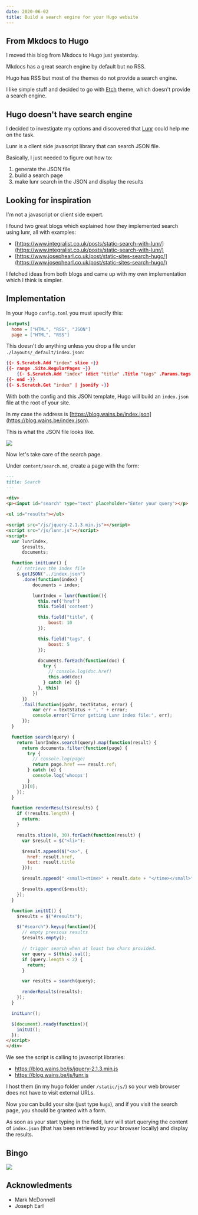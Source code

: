 ```yaml
---
date: 2020-06-02
title: Build a search engine for your Hugo website
---
```


## From Mkdocs to Hugo

I moved this blog from Mkdocs to Hugo just yesterday.

Mkdocs has a great search engine by default but no RSS.

Hugo has RSS but most of the themes do not provide a search engine.

I like simple stuff and decided to go with [Etch](https://themes.gohugo.io/etch/) theme, which doesn't provide a search engine.

## Hugo doesn't have search engine

I decided to investigate my options and discovered that [Lunr](https://lunrjs.com/) could help me on the task.

Lunr is a client side javascript library that can search JSON file.

Basically, I just needed to figure out how to:

1. generate the JSON file
2. build a search page
3. make lunr search in the JSON and display the results

## Looking for inspiration

I'm not a javascript or client side expert.

I found two great blogs which explained how they implemented search using lunr, all with examples:

- [https://www.integralist.co.uk/posts/static-search-with-lunr/](https://www.integralist.co.uk/posts/static-search-with-lunr/)
- [https://www.josephearl.co.uk/post/static-sites-search-hugo/](https://www.josephearl.co.uk/post/static-sites-search-hugo/)

I fetched ideas from both blogs and came up with my own implementation which I think is simpler.

## Implementation

In your Hugo `config.toml` you must specify this:

```ini
[outputs]
  home = ["HTML", "RSS", "JSON"]
  page = ["HTML", "RSS"]
```

This doesn't do anything unless you drop a file under `./layouts/_default/index.json`:

```json
{{- $.Scratch.Add "index" slice -}}
{{- range .Site.RegularPages -}}
    {{- $.Scratch.Add "index" (dict "title" .Title "tags" .Params.tags "content" .Plain "href" .Permalink "date" ( .Date.Format "Jan 2, 2006" )) -}}
{{- end -}}
{{- $.Scratch.Get "index" | jsonify -}}
```

With both the config and this JSON template, Hugo will build an `index.json` file at the root of your site.

In my case the address is [https://blog.wains.be/index.json](https://blog.wains.be/index.json).

This is what the JSON file looks like.

![](https://blog.wains.be/images/lunr-index.png)

Now let's take care of the search page.

Under `content/search.md`, create a page with the form:

```markdown
---
title: Search
---

<div>
<p><input id="search" type="text" placeholder="Enter your query"></p>

<ul id="results"></ul>

<script src="/js/jquery-2.1.3.min.js"></script>
<script src="/js/lunr.js"></script>
<script>
  var lunrIndex,
      $results,
      documents;

  function initLunr() {
    // retrieve the index file
    $.getJSON("../index.json")
      .done(function(index) {
          documents = index;

          lunrIndex = lunr(function(){
            this.ref('href')
            this.field('content')

            this.field("title", {
                boost: 10
            });

            this.field("tags", {
                boost: 5
            });

            documents.forEach(function(doc) {
              try {
                // console.log(doc.href)
                this.add(doc)
              } catch (e) {}
            }, this)
          })
      })
      .fail(function(jqxhr, textStatus, error) {
          var err = textStatus + ", " + error;
          console.error("Error getting Lunr index file:", err);
      });
  }

  function search(query) {
    return lunrIndex.search(query).map(function(result) {
      return documents.filter(function(page) {
        try {
          // console.log(page)
          return page.href === result.ref;
        } catch (e) {
          console.log('whoops')
        }
      })[0];
    });
  }

  function renderResults(results) {
    if (!results.length) {
      return;
    }

    results.slice(0, 30).forEach(function(result) {
      var $result = $("<li>");

      $result.append($("<a>", {
        href: result.href,
        text: result.title
      }));

      $result.append(" <small><time>" + result.date + "</time></small>");

      $results.append($result);
    });
  }

  function initUI() {
    $results = $("#results");

    $("#search").keyup(function(){
      // empty previous results
      $results.empty();

      // trigger search when at least two chars provided.
      var query = $(this).val();
      if (query.length < 2) {
        return;
      }

      var results = search(query);

      renderResults(results);
    });
  }

  initLunr();

  $(document).ready(function(){
    initUI();
  });
</script>
</div>
```

We see the script is calling to javascript libraries:

- https://blog.wains.be/js/jquery-2.1.3.min.js
- https://blog.wains.be/js/lunr.js

I host them (in my hugo folder under `/static/js/`) so your web browser does not have to visit external URLs.

Now you can build your site (just type `hugo`), and if you visit the search page, you should be granted with a form.

As soon as your start typing in the field, lunr will start querying the content of `index.json` (that has been retrieved by your browser locally) and display the results.

## Bingo

![](https://blog.wains.be/images/lunr-result.png)

## Acknowledments

- Mark McDonnell
- Joseph Earl